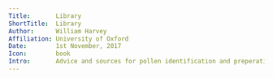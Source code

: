 ```yaml
---
Title:       Library
ShortTitle:  Library
Author:      William Harvey
Affiliation: University of Oxford
Date:        1st November, 2017
Icon:        book
Intro:       Advice and sources for pollen identification and preperation
---
```


